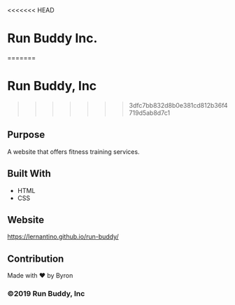 <<<<<<< HEAD
# Run Buddy Inc.
=======
# Run Buddy, Inc
>>>>>>> 3dfc7bb832d8b0e381cd812b36f4719d5ab8d7c1

## Purpose
A website that offers fitness training services. 

## Built With
* HTML
* CSS

## Website
https://lernantino.github.io/run-buddy/

## Contribution
Made with ❤️ by Byron

### ©️2019 Run Buddy, Inc 
